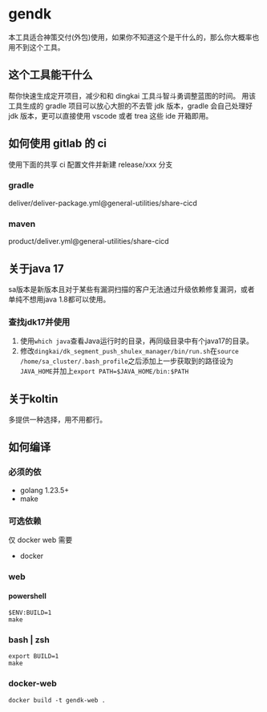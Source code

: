 # gendk

本工具适合神策交付(外包)使用，如果你不知道这个是干什么的，那么你大概率也用不到这个工具。

## 这个工具能干什么

帮你快速生成定开项目，减少和和 dingkai 工具斗智斗勇调整蓝图的时间。
用该工具生成的 gradle 项目可以放心大胆的不去管 jdk 版本，gradle 会自己处理好 jdk 版本，更可以直接使用 vscode 或者 trea 这些 ide 开箱即用。

## 如何使用 gitlab 的 ci

使用下面的共享 ci 配置文件并新建 release/xxx 分支

### gradle

deliver/deliver-package.yml@general-utilities/share-cicd

### maven

product/deliver.yml@general-utilities/share-cicd

## 关于java 17

sa版本是新版本且对于某些有漏洞扫描的客户无法通过升级依赖修复漏洞，或者单纯不想用java 1.8都可以使用。

### 查找jdk17并使用

1. 使用`which java`查看Java运行时的目录，再同级目录中有个java17的目录。
2. 修改`dingkai/dk_segment_push_shulex_manager/bin/run.sh`在`source /home/sa_cluster/.bash_profile`之后添加上一步获取到的路径设为`JAVA_HOME`并加上`export PATH=$JAVA_HOME/bin:$PATH`

## 关于koltin

多提供一种选择，用不用都行。

## 如何编译

### 必须的依

- golang 1.23.5+
- make

### 可选依赖

仅 docker web 需要

- docker

### web

#### powershell

```shell
$ENV:BUILD=1
make
```

### bash | zsh

```shell
export BUILD=1
make
```

### docker-web

```shell
docker build -t gendk-web .
```

